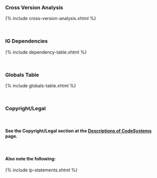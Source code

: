 ### Cross Version Analysis

{% include cross-version-analysis.xhtml %}

<br>

### IG Dependencies

{% include dependency-table.xhtml %}

<br>

### Globals Table

{% include globals-table.xhtml %}

<br>

### Copyright/Legal

<br>

#### See the Copyright/Legal section at the [Descriptions of CodeSystems](codesystems_descriptions.html) page.

<br>

#### Also note the following:

{% include ip-statements.xhtml %}


